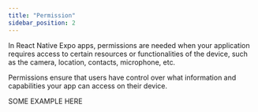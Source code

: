```yaml
---
title: "Permission"
sidebar_position: 2
---
```

In React Native Expo apps, permissions are needed when your application requires access to certain resources or functionalities of the device, such as the camera, location, contacts, microphone, etc. 

Permissions ensure that users have control over what information and capabilities your app can access on their device.
 
 SOME EXAMPLE HERE